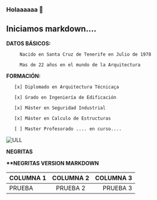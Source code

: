 ### Holaaaaaa  👋

## Iniciamos markdown....

**DATOS BÁSICOS:**

         Nacido en Santa Cruz de Tenerife en Julio de 1978

         Mas de 22 años en el mundo de la Arquitectura




**FORMACIÓN:**

       [x] Diplomado en Arquitectura Técnicaça

       [x] Grado en Ingeniería de Edificación

       [x] Máster en Seguridad Industrial

       [x] Máster en Calculo de Estructuras 

       [ ] Master Profesorado .... en curso....




![ULL](https://media.revistaad.es/photos/60c229a62d9a1d1684422eaa/master/w_1600,c_limit/231004.jpg)

<b>NEGRITAS<b>

**NEGRITAS VERSION MARKDOWN


|  COLUMNA 1  |  COLUMNA 2  |  COLUMNA 3 |
|  :--------- |  :-------:  |  --------: |
|  PRUEBA     |  PRUEBA 2   |  PRUEBA 3  |




<!--UN COMENTARIO-->



<!--
**sergio-gr1234/sergio-gr1234** is a ✨ _special_ ✨ repository because its `README.md` (this file) appears on your GitHub profile.

Here are some ideas to get you started:

- 🔭 I’m currently working on ...
- 🌱 I’m currently learning ...
- 👯 I’m looking to collaborate on ...
- 🤔 I’m looking for help with ...
- 💬 Ask me about ...
- 📫 How to reach me: ...
- 😄 Pronouns: ...
- ⚡ Fun fact: ...
-->
